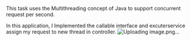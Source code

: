 This task uses the Multithreading concept of Java to support concurrent request per second.

In this application, I Implemented the callable interface and excuterservice assign my request to new thread in controller.
![Uploading image.png…]()
